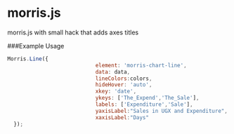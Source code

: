 morris.js
=========

morris.js with small hack that adds axes titles

###Example Usage 
```javascript
Morris.Line({
                            element: 'morris-chart-line',
                            data: data,
                            lineColors:colors,
                            hideHover: 'auto',
                            xkey: 'date',
                            ykeys: ['The_Expend','The_Sale'],
                            labels: ['Expenditure','Sale'],
                            yaxisLabel:"Sales in UGX and Expenditure",
                            xaxisLabel:"Days"
  });
```